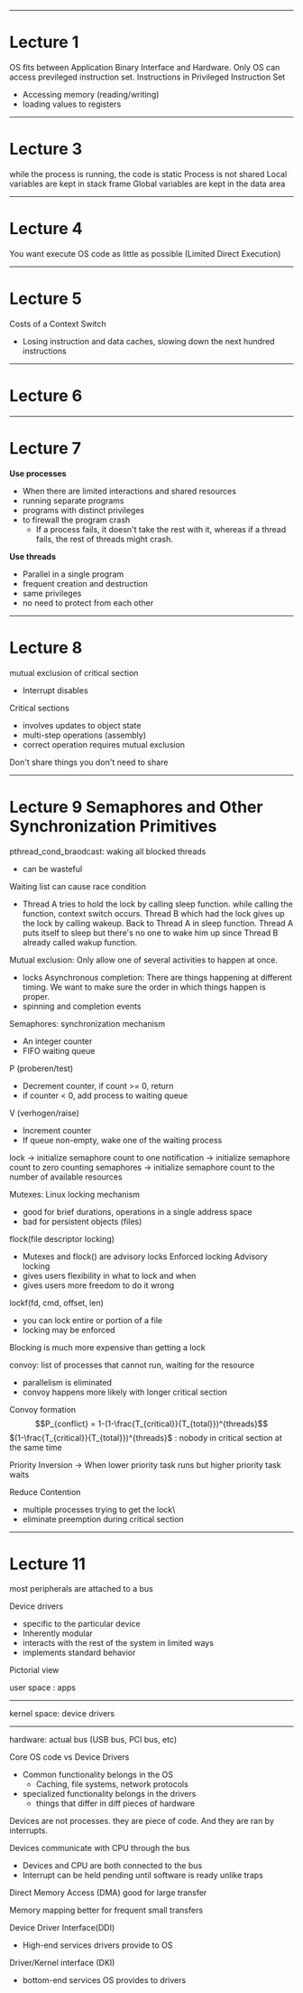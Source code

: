 ****
# Lecture 1

OS fits between Application Binary Interface and Hardware.
Only OS can access previleged instruction set.
Instructions in Privileged Instruction Set
- Accessing memory (reading/writing)
- loading values to registers
****
# Lecture 3

while the process is running, the code is static 
Process is not shared 
Local variables are kept in stack frame
Global variables are kept in the data area
****
# Lecture 4

You want execute OS code as little as possible (Limited Direct Execution)
****
# Lecture 5

Costs of a Context Switch
- Losing instruction and data caches, slowing down the next hundred instructions
****
# Lecture 6
****
# Lecture 7
**Use processes**
- When there are limited interactions and shared resources
- running separate programs
- programs with distinct privileges
- to firewall the program crash
	- If a process fails, it doesn't take the rest with it, whereas if a thread fails, the rest of threads might crash.

**Use threads**
- Parallel in a single program
- frequent creation and destruction
- same privileges
- no need to protect from each other
****
# Lecture 8

mutual exclusion of critical section
- Interrupt disables

Critical sections
- involves updates to object state
- multi-step operations (assembly)
- correct operation requires mutual exclusion

Don't share things you don't need to share
****
# Lecture 9 Semaphores and Other Synchronization Primitives

pthread_cond_braodcast: waking all blocked threads
- can be wasteful

Waiting list can cause race condition 
- Thread A tries to hold the lock by calling sleep function. while calling the function, context switch occurs. Thread B which had the lock gives up the lock by calling wakeup. Back to Thread A in sleep function. Thread A puts itself to sleep but there's no one to wake him up since Thread B already called wakup function.

Mutual exclusion: Only allow one of several activities to happen at once.
- locks
Asynchronous completion: There are things happening at different timing. 
We want to make sure the order in which things happen is proper.
- spinning and completion events

Semaphores: synchronization mechanism
- An integer counter
- FIFO waiting queue

P (proberen/test)
- Decrement counter, if count >= 0, return
- if counter < 0, add process to waiting queue

V (verhogen/raise)
- Increment counter
- If queue non-empty, wake one of the waiting process

lock -> initialize semaphore count to one
notification -> initialize semaphore count to zero
counting semaphores -> initialize semaphore count to the number of available resources

Mutexes: Linux locking mechanism
- good for brief durations, operations in a single address space
- bad for persistent objects (files) 

flock(file descriptor locking)
- Mutexes and flock() are advisory locks 
Enforced locking
Advisory locking
- gives users flexibility in what to lock and when
- gives users more freedom to do it wrong 

lockf(fd, cmd, offset, len)
- you can lock entire or portion of a file
- locking may be enforced

Blocking is much more expensive than getting a lock

convoy: list of processes that cannot run, waiting for the resource
- parallelism is eliminated
- convoy happens more likely with longer critical section

Convoy formation
$$P_{conflict} = 1-(1-\frac{T_{critical}}{T_{total}})^{threads}$$
$(1-\frac{T_{critical}}{T_{total}})^{threads}$ : nobody in critical section at the same time

Priority Inversion
$\rightarrow$ When lower priority task runs but higher priority task waits

Reduce Contention
- multiple processes trying to get the lock\
- eliminate preemption during critical section
****
# Lecture 11

most peripherals are attached to a bus

Device drivers
- specific to the particular device
- Inherently modular
- interacts with the rest of the system in limited ways
- implements standard behavior

Pictorial view

user space : apps
****
kernel space: device drivers 
****
hardware: actual bus (USB bus, PCI bus, etc)

Core OS code vs Device Drivers
- Common functionality belongs in the OS
	- Caching, file systems, network protocols
- specialized functionality belongs in the drivers
	- things that differ in diff pieces of hardware

Devices are not processes. they are piece of code. And they are ran by interrupts.

Devices communicate with CPU through the bus
- Devices and CPU are both connected to the bus
- Interrupt can be held pending until software is ready unlike traps

Direct Memory Access (DMA)
good for large transfer

Memory mapping
better for frequent small transfers

Device Driver Interface(DDI)
- High-end services drivers provide to OS

Driver/Kernel interface (DKI)
- bottom-end services OS provides to drivers